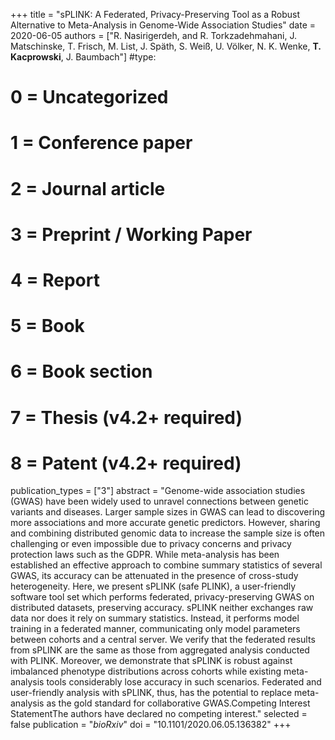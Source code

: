 +++
title = "sPLINK: A Federated, Privacy-Preserving Tool as a Robust Alternative to Meta-Analysis in Genome-Wide Association Studies"
date = 2020-06-05
authors = ["R. Nasirigerdeh, and R. Torkzadehmahani, J. Matschinske, T. Frisch, M. List, J. Späth, S. Weiß, U. Völker, N. K. Wenke, **T. Kacprowski**, J. Baumbach"]
#type:
#    0 = Uncategorized
#    1 = Conference paper
#    2 = Journal article
#    3 = Preprint / Working Paper
#    4 = Report
#    5 = Book
#    6 = Book section
#    7 = Thesis (v4.2+ required)
#    8 = Patent (v4.2+ required)
publication_types = ["3"]
abstract = "Genome-wide association studies (GWAS) have been widely used to unravel connections between genetic variants and diseases. Larger sample sizes in GWAS can lead to discovering more associations and more accurate genetic predictors. However, sharing and combining distributed genomic data to increase the sample size is often challenging or even impossible due to privacy concerns and privacy protection laws such as the GDPR. While meta-analysis has been established an effective approach to combine summary statistics of several GWAS, its accuracy can be attenuated in the presence of cross-study heterogeneity. Here, we present sPLINK (safe PLINK), a user-friendly software tool set which performs federated, privacy-preserving GWAS on distributed datasets, preserving accuracy. sPLINK neither exchanges raw data nor does it rely on summary statistics. Instead, it performs model training in a federated manner, communicating only model parameters between cohorts and a central server. We verify that the federated results from sPLINK are the same as those from aggregated analysis conducted with PLINK. Moreover, we demonstrate that sPLINK is robust against imbalanced phenotype distributions across cohorts while existing meta-analysis tools considerably lose accuracy in such scenarios. Federated and user-friendly analysis with sPLINK, thus, has the potential to replace meta-analysis as the gold standard for collaborative GWAS.Competing Interest StatementThe authors have declared no competing interest."
selected = false
publication = "*bioRxiv*"
doi = "10.1101/2020.06.05.136382"
+++

